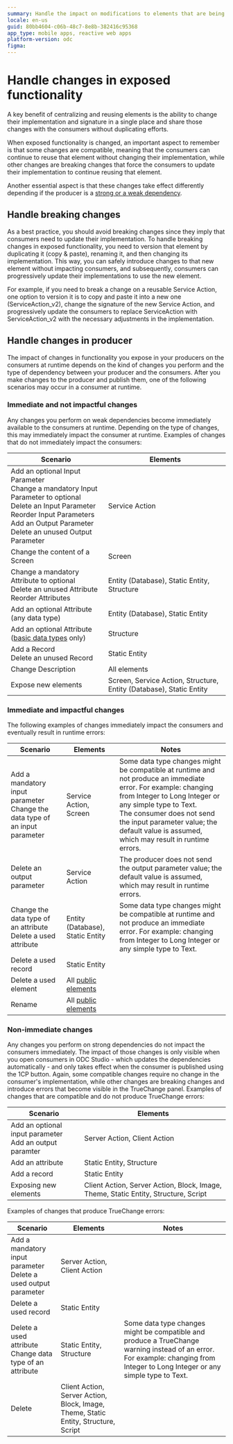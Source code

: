 ```yaml
---
summary: Handle the impact on modifications to elements that are being reused between apps and libraries.
locale: en-us
guid: 80bb4604-c06b-48c7-8e8b-382416c95368
app_type: mobile apps, reactive web apps
platform-version: odc
figma:
---
```

# Handle changes in exposed functionality

A key benefit of centralizing and reusing elements is the ability to change their implementation and signature in a single place and share those changes with the consumers without duplicating efforts.

When exposed functionality is changed, an important aspect to remember is that some changes are compatible, meaning that the consumers can continue to reuse that element without changing their implementation, while other changes are breaking changes that force the consumers to update their implementation to continue reusing that element.

Another essential aspect is that these changes take effect differently depending if the producer is a [strong or a weak dependency](intro.md).

## Handle breaking changes

As a best practice, you should avoid breaking changes since they imply that consumers need to update their implementation. To handle breaking changes in exposed functionality, you need to version that element by duplicating it (copy & paste), renaming it, and then changing its implementation. This way, you can safely introduce changes to that new element without impacting consumers, and subsequently, consumers can progressively update their implementations to use the new element. 

For example, if you need to break a change on a reusable Service Action, one option to version it is to copy and paste it into a new one (ServiceAction_v2), change the signature of the new Service Action, and progressively update the consumers to replace ServiceAction with ServiceAction_v2 with the necessary adjustments in the implementation.

## Handle changes in producer 

The impact of changes in functionality you expose in your producers on the consumers at runtime depends on the kind of changes you perform and the type of dependency between your producer and the consumers.
After you make changes to the producer and publish them, one of the following scenarios may occur in a consumer at runtime.

### Immediate and not impactful changes 

Any changes you perform on weak dependencies become immediately available to the consumers at runtime. Depending on the type of changes, this may immediately impact the consumer at runtime. Examples of changes that do not immediately impact the consumers:

|**Scenario**|**Elements**|
|------------|------------|
|Add an optional Input Parameter<br/>Change a mandatory Input Parameter to optional<br/>Delete an Input Parameter<br/>Reorder Input Parameters<br/>Add an Output Parameter<br/>Delete an unused Output Parameter|Service Action|
|Change the content of a Screen|Screen|
|Change a mandatory Attribute to optional<br/>Delete an unused Attribute<br/>Reorder Attributes|Entity (Database), Static Entity, Structure|
|Add an optional Attribute (any data type)|Entity (Database), Static Entity|
|Add an optional Attribute ([basic data types](../data/data-types.md#basic_data_types) only)|Structure|
|Add a Record<br/>Delete an unused Record|Static Entity|
|Change Description|All elements|
|Expose new elements|Screen, Service Action, Structure, Entity (Database), Static Entity| 

### Immediate and impactful changes 

The following examples of changes immediately impact the consumers and eventually result in runtime errors:
    
|**Scenario**|**Elements**|**Notes**|
|------------|------------|------------|
|Add a mandatory input parameter<br/>Change the data type of an input parameter|Service Action, Screen|  Some data type changes might be compatible at runtime and not produce an immediate error. For example: changing from Integer to Long Integer or any simple type to Text. <br/> The consumer does not send the input parameter value; the default value is assumed, which may result in runtime errors. |
|Delete an output parameter|Service Action| The producer does not send the output parameter value; the default value is assumed, which may result in runtime errors.|
|Change the data type of an attribute<br/>Delete a used attribute|Entity (Database), Static Entity| Some data type changes might be compatible at runtime and not produce an immediate error. For example: changing from Integer to Long Integer or any simple type to Text. |
|Delete a used record|Static Entity| |
|Delete a used element|All [public elements](../architecture/reuse-elements.md#public-elements--public-elements-)| |
|Rename|All [public elements](../architecture/reuse-elements.md#public-elements--public-elements-)| |

### Non-immediate changes

Any changes you perform on strong dependencies do not impact the consumers immediately. The impact of those changes is only visible when you open consumers in ODC Studio - which updates the dependencies automatically - and only takes effect when the consumer is published using the 1CP button. Again, some compatible changes require no change in the consumer's implementation, while other changes are breaking changes and introduce errors that become visible in the TrueChange panel. Examples of changes that are compatible and do not produce TrueChange errors:

|**Scenario**|**Elements**|
|------------|------------|
|Add an optional input parameter<br/>Add an output paramter|Server Action, Client Action|
|Add an attribute|Static Entity, Structure|
|Add a record|Static Entity|
|Exposing new elements|Client Action, Server Action, Block, Image, Theme, Static Entity, Structure, Script|

Examples of changes that produce TrueChange errors:

|**Scenario**|**Elements**|**Notes**|
|------------|------------|------------|
|Add a mandatory input parameter<br/>Delete a used output parameter|Server Action, Client Action| |
|Delete a used record|Static Entity| |
|Delete a used attribute<br/>Change data type of an attribute|Static Entity, Structure| Some data type changes might be compatible and produce a TrueChange warning instead of an error. For example: changing from Integer to Long Integer or any simple type to Text. |
|Delete| Client Action, Server Action, Block, Image, Theme, Static Entity, Structure, Script| |
